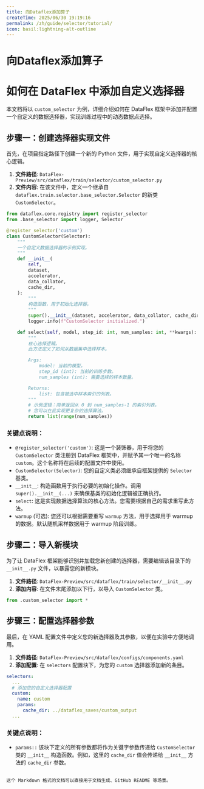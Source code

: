 ```yaml
---
title: 向Dataflex添加算子
createTime: 2025/06/30 19:19:16
permalink: /zh/guide/selector/tutorial/
icon: basil:lightning-alt-outline
---
```


# 向Dataflex添加算子

# 如何在 DataFlex 中添加自定义选择器

本文档将以 `custom_selector` 为例，详细介绍如何在 DataFlex 框架中添加并配置一个自定义的数据选择器，实现训练过程中的动态数据点选择。

## 步骤一：创建选择器实现文件

首先，在项目指定路径下创建一个新的 Python 文件，用于实现自定义选择器的核心逻辑。

1. **文件路径**: `DataFlex-Preview/src/dataflex/train/selector/custom_selector.py`
2. **文件内容**: 在该文件中，定义一个继承自 `dataflex.train.selector.base_selector.Selector` 的新类 `CustomSelector`。

```python
from dataflex.core.registry import register_selector
from .base_selector import logger, Selector

@register_selector('custom')
class CustomSelector(Selector):
    """
    一个自定义数据选择器的示例实现。
    """
    def __init__(
        self,
        dataset,
        accelerator,
        data_collator,
        cache_dir,
    ):
        """
        构造函数，用于初始化选择器。
        """
        super().__init__(dataset, accelerator, data_collator, cache_dir)
        logger.info(f"CustomSelector initialized.")

    def select(self, model, step_id: int, num_samples: int, **kwargs):
        """
        核心选择逻辑。
        此方法定义了如何从数据集中选择样本。

        Args:
            model: 当前的模型。
            step_id (int): 当前的训练步数。
            num_samples (int): 需要选择的样本数量。

        Returns:
            list: 包含被选中样本索引的列表。
        """
        # 示例逻辑：简单返回从 0 到 num_samples-1 的索引列表。
        # 您可以在此实现更复杂的选择算法。
        return list(range(num_samples))
```

### 关键点说明：

* `@register_selector('custom')`: 这是一个装饰器，用于将您的 `CustomSelector` 类注册到 DataFlex 框架中，并赋予其一个唯一的名称 `custom`。这个名称将在后续的配置文件中使用。
* `CustomSelector(Selector)`: 您的自定义类必须继承自框架提供的 `Selector` 基类。
* `__init__`: 构造函数用于执行必要的初始化操作。调用 `super().__init__(...)` 来确保基类的初始化逻辑被正确执行。
* `select`: 这是实现数据选择算法的核心方法。您需要根据自己的需求重写此方法。
* `warmup` (可选): 您还可以根据需要重写 `warmup` 方法，用于选择用于 warmup 的数据。默认随机采样数据用于 warmup 阶段训练。

## 步骤二：导入新模块

为了让 DataFlex 框架能够识别并加载您新创建的选择器，需要编辑该目录下的 `__init__.py` 文件，以暴露您的新模块。

1. **文件路径**: `DataFlex-Preview/src/dataflex/train/selector/__init__.py`
2. **添加内容**: 在文件末尾添加以下行，以导入 `CustomSelector` 类。

```python
from .custom_selector import *
```

## 步骤三：配置选择器参数

最后，在 YAML 配置文件中定义您的新选择器及其参数，以便在实验中方便地调用。

1. **文件路径**: `DataFlex-Preview/src/dataflex/configs/components.yaml`
2. **添加配置**: 在 `selectors` 配置块下，为您的 `custom` 选择器添加新的条目。

```yaml
selectors:
  ...
  # 添加您的自定义选择器配置
  custom:
    name: custom
    params:
      cache_dir: ../dataflex_saves/custom_output
  ...
```

### 关键点说明：

* `params::` 该块下定义的所有参数都将作为关键字参数传递给 `CustomSelector` 类的 `__init__` 构造函数。例如，这里的 `cache_dir` 值会传递给 `__init__` 方法的 `cache_dir` 参数。

```

这个 Markdown 格式的文档可以直接用于文档生成、GitHub README 等场景。
```
